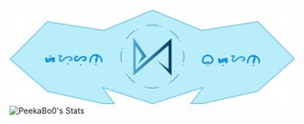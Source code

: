 ![PeekaBo0's Header](https://github.com/jbryan11/jbryan11/blob/master/public/github_header.png?raw=true)
![PeekaBo0's Stats](https://github-readme-stats.vercel.app/api?username=jbryan11)
<!--
**jbryan11/jbryan11** is a ✨ _special_ ✨ repository because its `README.md` (this file) appears on your GitHub profile.

Here are some ideas to get you started:

- 🔭 I’m currently working on ...
- 🌱 I’m currently learning ...
- 👯 I’m looking to collaborate on ...
- 🤔 I’m looking for help with ...
- 💬 Ask me about ...
- 📫 How to reach me: ...
- 😄 Pronouns: ...
- ⚡ Fun fact: ...
-->
